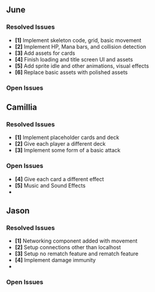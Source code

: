 ## June
### Resolved Issues
- **[1]** Implement skeleton code, grid, basic movement
- **[2]** Implement HP, Mana bars, and collision detection
- **[3]** Add assets for cards
- **[4]** Finish loading and title screen UI and assets
- **[5]** Add sprite idle and other animations, visual effects
- **[6]** Replace basic assets with polished assets

### Open Issues


## Camillia
### Resolved Issues
- **[1]** Implement placeholder cards and deck
- **[2]** Give each player a different deck
- **[3]** Implement some form of a basic attack

### Open Issues
- **[4]** Give each card a different effect
- **[5]** Music and Sound Effects
- 

## Jason
### Resolved Issues
- **[1]** Networking component added with movement
- **[2]** Setup connections other than localhost
- **[3]** Setup no rematch feature and rematch feature
- **[4]** Implement damage immunity
- 
### Open Issues
